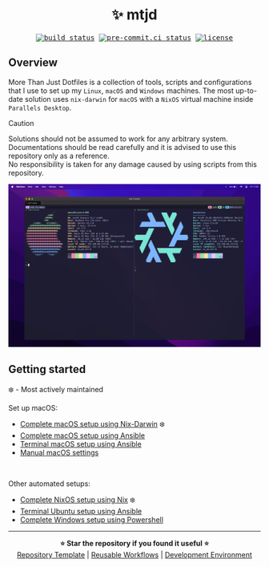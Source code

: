 # <div align="center">✨ mtjd</div>
<div align="center">
    <kbd>
        <a href="https://github.com/daniel-mizsak/mtjd/actions/workflows/ci.yml" target="_blank"><img src="https://github.com/daniel-mizsak/mtjd/actions/workflows/ci.yml/badge.svg" alt="build status"></a>
        <a href="https://results.pre-commit.ci/latest/github/daniel-mizsak/mtjd/main" target="_blank"><img src="https://results.pre-commit.ci/badge/github/daniel-mizsak/mtjd/main.svg" alt="pre-commit.ci status"></a>
        <a href="https://img.shields.io/github/license/daniel-mizsak/mtjd" target="_blank"><img src="https://img.shields.io/github/license/daniel-mizsak/mtjd" alt="license"></a>
    </kbd>
</div>


## Overview
More Than Just Dotfiles is a collection of tools, scripts and configurations that I use to set up my `Linux`, `macOS` and `Windows` machines.
The most up-to-date solution uses `nix-darwin` for `macOS` with a `NixOS` virtual machine inside `Parallels Desktop`.

> [!CAUTION]
> Solutions should not be assumed to work for any arbitrary system.\
> Documentations should be read carefully and it is advised to use this repository only as a reference.\
> No responsibility is taken for any damage caused by using scripts from this repository.

<img src="https://raw.githubusercontent.com/daniel-mizsak/mtjd/main/.github/images/terminal.png" alt="Terminal">


## Getting started
❄️ - Most actively maintained

Set up macOS:
- [Complete macOS setup using Nix-Darwin](docs/macos-complete-nix.md) ❄️
- [Complete macOS setup using Ansible](docs/macos-complete-ansible.md)
- [Terminal macOS setup using Ansible](docs/macos-terminal-ansible.md)
- [Manual macOS settings](docs/macos-manual.md)

<br>

Other automated setups:
- [Complete NixOS setup using Nix](docs/nixos-complete-nix.md) ❄️
- [Terminal Ubuntu setup using Ansible](docs/ubuntu-terminal-ansible.md)
- [Complete Windows setup using Powershell](docs/windows-complete-powershell.md)

<hr>

<div align="center">
    <strong>⭐ Star the repository if you found it useful ⭐</strong>
    <br>
    <a href="https://github.com/daniel-mizsak/repository-template" target="_blank">Repository Template</a> |
    <a href="https://github.com/daniel-mizsak/workflows" target="_blank">Reusable Workflows</a> |
    <a href="https://github.com/daniel-mizsak/mtjd" target="_blank">Development Environment </a>
</div>
